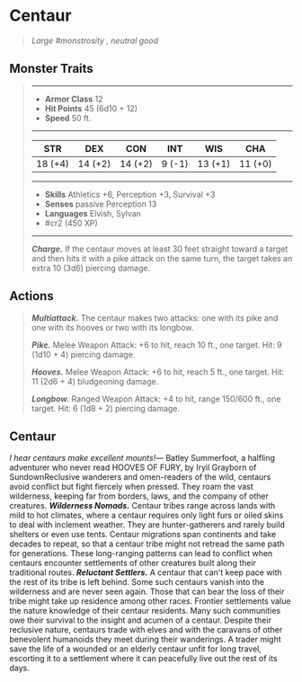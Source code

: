 # Centaur
>*Large #monstrosity , neutral good*
## Monster Traits
>___
>- **Armor Class** 12
>- **Hit Points** 45 (6d10 + 12)
>- **Speed** 50 ft.
>___
>|STR|DEX|CON|INT|WIS|CHA|
>|:---:|:---:|:---:|:---:|:---:|:---:|
>|18 (+4)|14 (+2)|14 (+2)|9 (-1)|13 (+1)|11 (+0)|
>___
>- **Skills** Athletics +6, Perception +3, Survival +3
>- **Senses** passive Perception 13
>- **Languages** Elvish, Sylvan
>- #cr2 (450 XP)
>___
>***Charge.*** If the centaur moves at least 30 feet straight toward a target and then hits it with a pike attack on the same turn, the target takes an extra 10 (3d6) piercing damage.  
>
## Actions
>***Multiattack.*** The centaur makes two attacks: one with its pike and one with its hooves or two with its longbow.  
>
>***Pike.*** Melee Weapon Attack: +6 to hit, reach 10 ft., one target. Hit: 9 (1d10 + 4) piercing damage.  
>
>***Hooves.*** Melee Weapon Attack: +6 to hit, reach 5 ft., one target. Hit: 11 (2d6 + 4) bludgeoning damage.  
>
>***Longbow.*** Ranged Weapon Attack: +4 to hit, range 150/600 ft., one target. Hit: 6 (1d8 + 2) piercing damage.
## Centaur
*I hear centaurs make excellent mounts!*— Batley Summerfoot, a halfling adventurer who never read HOOVES OF FURY, by Iryil Grayborn of SundownReclusive wanderers and omen-readers of the wild, centaurs avoid conflict but fight fiercely when pressed. They roam the vast wilderness, keeping far from borders, laws, and the company of other creatures.
***Wilderness Nomads.*** Centaur tribes range across lands with mild to hot climates, where a centaur requires only light furs or oiled skins to deal with inclement weather. They are hunter-gatherers and rarely build shelters or even use tents.
Centaur migrations span continents and take decades to repeat, so that a centaur tribe might not retread the same path for generations. These long-ranging patterns can lead to conflict when centaurs encounter settlements of other creatures built along their traditional routes.
***Reluctant Settlers.*** A centaur that can't keep pace with the rest of its tribe is left behind. Some such centaurs vanish into the wilderness and are never seen again. Those that can bear the loss of their tribe might take up residence among other races. Frontier settlements value the nature knowledge of their centaur residents. Many such communities owe their survival to the insight and acumen of a centaur.
Despite their reclusive nature, centaurs trade with elves and with the caravans of other benevolent humanoids they meet during their wanderings. A trader might save the life of a wounded or an elderly centaur unfit for long travel, escorting it to a settlement where it can peacefully live out the rest of its days.